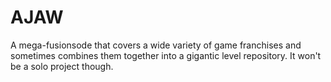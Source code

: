 # AJAW
A mega-fusionsode that covers a wide variety of game franchises and sometimes combines them together into a gigantic level repository. It won't be a solo project though.
